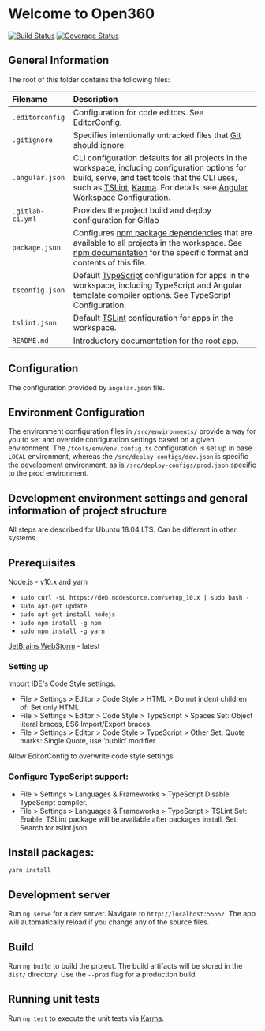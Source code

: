 # Welcome to Open360

[![Build Status](https://travis-ci.com/o360/frontend.svg?branch=master)](https://travis-ci.com/o360/frontend)
[![Coverage Status](https://coveralls.io/repos/github/o360/frontend/badge.svg?branch=master)](https://coveralls.io/github/o360/frontend?branch=master)

## General Information

The root of this folder contains the following files:

| Filename     | Description |
| :----------- | :---------- |
| `.editorconfig` | Configuration for code editors. See [EditorConfig](https://editorconfig.org/). |
| `.gitignore` | Specifies intentionally untracked files that [Git](https://git-scm.com/) should ignore. |
| `.angular.json`  | CLI configuration defaults for all projects in the workspace, including configuration options for build, serve, and test tools that the CLI uses, such as [TSLint](https://palantir.github.io/tslint/), [Karma](https://karma-runner.github.io/latest/index.html). For details, see [Angular Workspace Configuration](https://angular.io/guide/workspace-config). |
| `.gitlab-ci.yml`  | Provides the project build and deploy configuration for Gitlab |
| `package.json`   | 	Configures [npm package dependencies](https://angular.io/guide/npm-packages) that are available to all projects in the workspace. See [npm documentation](https://docs.npmjs.com/files/package.json) for the specific format and contents of this file. |
| `tsconfig.json`   | Default [TypeScript](https://www.typescriptlang.org/) configuration for apps in the workspace, including TypeScript and Angular template compiler options. See TypeScript Configuration. |
| `tslint.json`   | Default [TSLint](https://palantir.github.io/tslint/) configuration for apps in the workspace. |
| `README.md`  | Introductory documentation for the root app. |

## Configuration

The configuration provided by `angular.json` file.

## Environment Configuration

The environment configuration files in `/src/environments/` provide a way for you to set and override configuration settings based on a given environment.
The `/tools/env/env.config.ts` configuration is set up in base `LOCAL` environment, whereas the `/src/deploy-configs/dev.json` is specific the development environment,
 as is `/src/deploy-configs/prod.json` specific to the prod environment.

## Development environment settings and general information of project structure  

All steps are described for Ubuntu 18.04 LTS. Can be different in other systems.

## Prerequisites

Node.js - v10.x and yarn

* ```sudo curl -sL https://deb.nodesource.com/setup_10.x | sudo bash -```
* ```sudo apt-get update```
* ```sudo apt-get install nodejs```
* ```sudo npm install -g npm```
* ```sudo npm install -g yarn```

[JetBrains WebStorm](https://www.jetbrains.com/webstorm/download/) - latest

### Setting up
Import IDE's Code Style settings.

* File > Settings > Editor > Code Style > HTML > 
Do not indent children of: Set only HTML
* File > Settings > Editor > Code Style > TypeScript > Spaces 
Set: Object literal braces, ES6 Import/Export braces
* File > Settings > Editor > Code Style > TypeScript > Other
Set: Quote marks: Single Quote, use ‘public’ modifier

Allow EditorConfig to overwrite code style settings.
 
### Configure TypeScript support:

* File > Settings > Languages & Frameworks > TypeScript
Disable TypeScript compiler.
* File > Settings > Languages & Frameworks > TypeScript > TSLint
Set: Enable. TSLint package will be available after packages install. 
Set: Search for tslint.json.

## Install packages:
  `yarn install`

## Development server

Run `ng serve` for a dev server. Navigate to `http://localhost:5555/`. The app will automatically reload if you change any of the source files.

## Build

Run `ng build` to build the project. The build artifacts will be stored in the `dist/` directory. Use the `--prod` flag for a production build.

## Running unit tests

Run `ng test` to execute the unit tests via [Karma](https://karma-runner.github.io).
